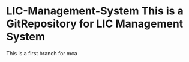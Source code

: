 # LIC-Management-System This is a GitRepository for LIC Management System
This is a first branch for mca
